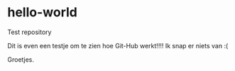 # hello-world
Test repository

Dit is even een testje om te zien hoe Git-Hub werkt!!!!
Ik snap er niets van :(

Groetjes.
